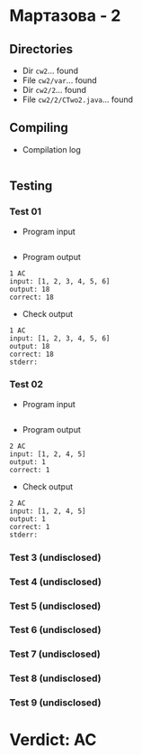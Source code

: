 # Мартазова - 2
## Directories
- Dir `cw2`... found
- File `cw2/var`... found
- Dir `cw2/2`... found
- File `cw2/2/CTwo2.java`... found
## Compiling
- Compilation log
```

```
## Testing
### Test 01
- Program input
```

```
- Program output
```
1 AC
input: [1, 2, 3, 4, 5, 6]
output: 18
correct: 18

```
- Check output
```
1 AC
input: [1, 2, 3, 4, 5, 6]
output: 18
correct: 18
stderr:

```
### Test 02
- Program input
```

```
- Program output
```
2 AC
input: [1, 2, 4, 5]
output: 1
correct: 1

```
- Check output
```
2 AC
input: [1, 2, 4, 5]
output: 1
correct: 1
stderr:

```
### Test 3 (undisclosed)
### Test 4 (undisclosed)
### Test 5 (undisclosed)
### Test 6 (undisclosed)
### Test 7 (undisclosed)
### Test 8 (undisclosed)
### Test 9 (undisclosed)
# Verdict: AC
